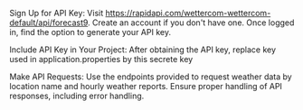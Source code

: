 Sign Up for API Key:
Visit https://rapidapi.com/wettercom-wettercom-default/api/forecast9.
Create an account if you don't have one.
Once logged in, find the option to generate your API key.

Include API Key in Your Project:
After obtaining the API key, replace key used in application.properties by this secrete key

Make API Requests:
Use the endpoints provided to request weather data by location name and hourly weather reports.
Ensure proper handling of API responses, including error handling.
